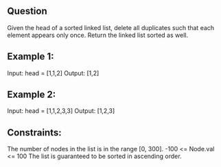 ## Question
Given the head of a sorted linked list, delete all duplicates such that each element appears only once. Return the linked list sorted as well.
 

## Example 1:

Input: head = [1,1,2]
Output: [1,2]

## Example 2:

Input: head = [1,1,2,3,3]
Output: [1,2,3]


## Constraints:

The number of nodes in the list is in the range [0, 300].
-100 <= Node.val <= 100
The list is guaranteed to be sorted in ascending order.